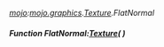 _[mojo](../../modules/mojo/mojo-module.md):[mojo.graphics](../../modules/mojo/mojo-graphics.md).[Texture](../../modules/mojo/mojo-graphics-texture.md).FlatNormal_
##### Function FlatNormal:[Texture](../../modules/mojo/mojo-graphics-texture.md)(  )
